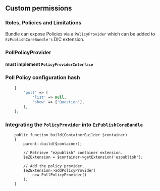 ## Custom permissions
### Roles, Policies and Limitations


Bundle can expose Policies via a `PolicyProvider` which can be added to `EzPublishCoreBundle's` DIC extension.


### PollPolicyProvider
#### must implement `PolicyProviderInterface`


### Poll Policy configuration hash
```php
    [
        'poll' => [
            'list' => null,
            'show' => ['Question'],
        ],
    ];
```


### Integrating the `PolicyProvider` into `EzPublishCoreBundle`
```
    public function build(ContainerBuilder $container)
    {
        parent::build($container);

        // Retrieve "ezpublish" container extension.
        $eZExtension = $container->getExtension('ezpublish');

        // Add the policy provider.
        $eZExtension->addPolicyProvider(
            new PollPolicyProvider()
        );
    }
```
